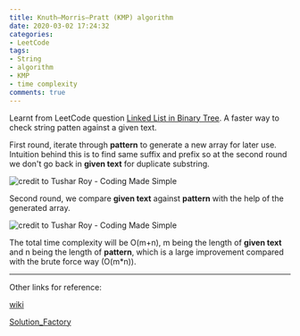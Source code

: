 ```yaml
---
title: Knuth–Morris–Pratt (KMP) algorithm
date: 2020-03-02 17:24:32
categories:
- LeetCode
tags: 
- String
- algorithm
- KMP
- time complexity 
comments: true
---
```


Learnt from LeetCode question [Linked List in Binary Tree](<https://leetcode.com/problems/linked-list-in-binary-tree/>). A faster way to check string patten against a given text. 

First round, iterate through **pattern** to generate a new array for later use. Intuition behind this is to find same suffix and prefix so at the second round we don't go back in **given text** for duplicate substring.

![credit to [Tushar Roy - Coding Made Simple](https://www.youtube.com/channel/UCZLJf_R2sWyUtXSKiKlyvAw)](<https://tva1.sinaimg.cn/large/00831rSTgy1gcgjhclzlkj30wm0flq96.jpg>)



Second round, we compare **given text** against **pattern** with the help of the generated array.

![credit to [Tushar Roy - Coding Made Simple](https://www.youtube.com/channel/UCZLJf_R2sWyUtXSKiKlyvAw)](<https://tva1.sinaimg.cn/large/00831rSTgy1gcgjy8by4nj30zv0k2dna.jpg>)



The total time complexity will be O(m+n), m being the length of **given text** and n being the length of **pattern**, which is a large improvement compared with the brute force way (O(m*n)).

---

Other links for reference:

[wiki](<https://en.wikipedia.org/wiki/Knuth%E2%80%93Morris%E2%80%93Pratt_algorithm>)

[Solution_Factory](<https://www.solutionfactory.in/posts/Knuth-Morris-Pratt-Substring-Search-Algorithm-with-Java-Example>)